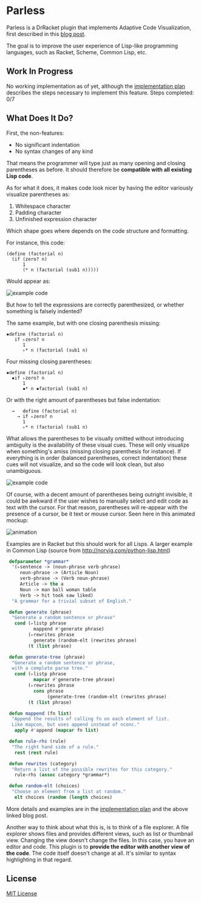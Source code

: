 # Parless
Parless is a DrRacket plugin that implements Adaptive Code Visualization, first described in this [blog post](https://benhsz.github.io/my-answer-to-the-parenthesis-problem/). 

The goal is to improve the user experience of Lisp-like programming languages, such as Racket, Scheme, Common Lisp, etc.

## Work In Progress
No working implementation as of yet, although the [implementation plan](steps-to-implement.md) describes the steps necessary to implement this feature. Steps completed: 0/7

## What Does It Do?
First, the non-features: 

* No significant indentation
* No syntax changes of any kind

That means the programmer will type just as many opening and closing parentheses as before. It should therefore be __compatible with all existing Lisp code__.

As for what it does, it makes code look nicer by having the editor variously visualize parentheses as:

1. Whitespace character
2. Padding character
3. Unfinished expression character

Which shape goes where depends on the code structure and formatting.

For instance, this code:

```racket
(define (factorial n)
  (if (zero? n)
      1
      (* n (factorial (sub1 n)))))
```
Would appear as:

![example code](https://benhsz.github.io/images/parless/parless.png)

But how to tell the expressions are correctly parenthesized, or whether something is falsely indented? 

The same example, but with one closing parenthesis missing:

```racket
▪define (factorial n)
   if ▹zero? n
      1
      ▹* n (factorial (sub1 n)
```
Four missing closing parentheses:

```racket
▪define (factorial n)
  ▪if ▹zero? n
      1
      ▪* n ▪factorial (sub1 n)
```
Or with the right amount of parentheses but false indentation:

```racket
  →   define (factorial n)
    → if ▹zero? n
      1
      ▹* n (factorial (sub1 n)
```

What allows the parentheses to be visually omitted without introducing ambiguity is the availability of these visual cues. These will only visualize when something's amiss (missing closing parenthesis for instance). If everything is in order (balanced parentheses, correct indentation) these cues will not visualize, and so the code will look clean, but also unambiguous.

![example code](https://benhsz.github.io/images/parless/parless.png)

Of course, with a decent amount of parentheses being outright invisible, it could be awkward if the user wishes to manually select and edit code as text with the cursor. For that reason, parentheses will re-appear with the presence of a cursor, be it text or mouse cursor. Seen here in this animated mockup:

![animation](https://benhsz.github.io/images/parless/mouse-over.gif)

Examples are in Racket but this should work for all Lisps. A larger example in Common Lisp (source from http://norvig.com/python-lisp.html)

```lisp
 defparameter *grammar*
  '(▹sentence -> (noun-phrase verb-phrase)
     noun-phrase -> (Article Noun)
     verb-phrase -> (Verb noun-phrase)
     Article -> the a
     Noun -> man ball woman table
     Verb -> hit took saw liked)
  "A grammar for a trivial subset of English."

 defun generate (phrase)
  "Generate a random sentence or phrase"
   cond (▹listp phrase
          mappend #'generate phrase)
        (▹rewrites phrase
          generate (random-elt (rewrites phrase)
        (t (list phrase)

 defun generate-tree (phrase)
  "Generate a random sentence or phrase,
  with a complete parse tree."
   cond (▹listp phrase
          mapcar #'generate-tree phrase)
        (▹rewrites phrase
          cons phrase
               (generate-tree (random-elt (rewrites phrase)
        (t (list phrase)

 defun mappend (fn list)
  "Append the results of calling fn on each element of list.
  Like mapcon, but uses append instead of nconc."
   apply #'append (mapcar fn list)

 defun rule-rhs (rule)
  "The right hand side of a rule."
   rest (rest rule)

 defun rewrites (category)
  "Return a list of the possible rewrites for this category."
   rule-rhs (assoc category *grammar*)

 defun random-elt (choices)
  "Choose an element from a list at random."
   elt choices (random (length choices)
  ```
  
More details and examples are in the [implementation plan](steps-to-implement.md) and the above linked blog post.

Another way to think about what this is, is to think of a file explorer. A file explorer shows files and provides different views, such as list or thumbnail view. Changing the view doesn't change the files. In this case, you have an editor and code. This plugin is to __provide the editor with another view of the code__. The code itself doesn't change at all. It's similar to syntax highlighting in that regard.

## License
[MIT License](LICENSE)
